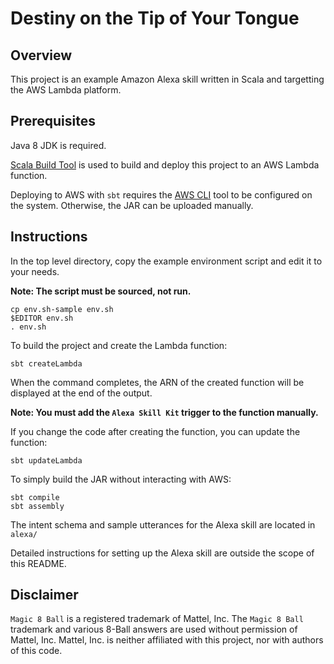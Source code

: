 # Destiny on the Tip of Your Tongue

## Overview

This project is an example Amazon Alexa skill written in Scala and targetting
the AWS Lambda platform.

## Prerequisites

Java 8 JDK is required.

[Scala Build Tool](http://www.scala-sbt.org/) is used to build and deploy this
project to an AWS Lambda function.

Deploying to AWS with `sbt` requires the [AWS CLI](https://aws.amazon.com/cli/)
tool to be configured on the system. Otherwise, the JAR can be uploaded
manually.

## Instructions

In the top level directory, copy the example environment script and edit it to
your needs.

**Note: The script must be sourced, not run.**

```
cp env.sh-sample env.sh
$EDITOR env.sh
. env.sh
```

To build the project and create the Lambda function:

```
sbt createLambda
```

When the command completes, the ARN of the created function will be displayed at
the end of the output.

**Note: You must add the `Alexa Skill Kit` trigger to the function manually.**

If you change the code after creating the function, you can update the function:

```
sbt updateLambda
```

To simply build the JAR without interacting with AWS:

```
sbt compile
sbt assembly
```

The intent schema and sample utterances for the Alexa skill are located in
`alexa/`

Detailed instructions for setting up the Alexa skill are outside the scope of
this README.

## Disclaimer

`Magic 8 Ball` is a registered trademark of Mattel, Inc. The `Magic 8 Ball`
trademark and various 8-Ball answers are used without permission of Mattel, Inc.
Mattel, Inc. is neither affiliated with this project, nor with authors of this
code.
